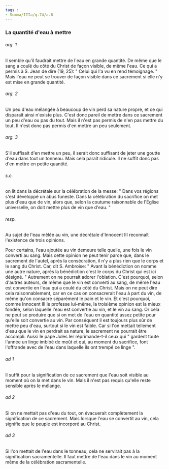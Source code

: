 ```yaml
---
tags : 
- Summa/IIIa/q.74/a.8
---
```


### La quantité d'eau à mettre

###### arg. 1
Il semble qu'il faudrait mettre de l'eau en grande quantité. De même que le sang a coulé du côté du Christ de façon visible, de même l'eau. Ce qui a permis à S. Jean de dire (19, 25): " Celui qui l'a vu en rend témoignage. " Mais l'eau ne peut se trouver de façon visible dans ce sacrement si elle n'y est mise en grande quantité. 

###### arg. 2
Un peu d'eau mélangée à beaucoup de vin perd sa nature propre, et ce qui disparaît ainsi n'existe plus. C'est donc pareil de mettre dans ce sacrement un peu d'eau ou pas du tout. Mais il n'est pas permis de n'en pas mettre du tout. Il n'est donc pas permis d'en mettre un peu seulement. 

###### arg. 3
S'il suffisait d'en mettre un peu, il serait donc suffisant de jeter une goutte d'eau dans tout un tonneau. Mais cela paraît ridicule. Il ne suffit donc pas d'en mettre en petite quantité. 

###### s.c.
on lit dans la décrétale sur la célébration de la messe: " Dans vos régions s'est développé un abus funeste. Dans la célébration du sacrifice on met plus d'eau que de vin, alors que, selon la coutume raisonnable de l'Église universelle, on doit mettre plus de vin que d'eau. " 

###### resp.
Au sujet de l'eau mêlée au vin, une décrétale d'Innocent III reconnaît l'existence de trois opinions. 

Pour certains, l'eau ajoutée au vin demeure telle quelle, une fois le vin converti au sang. Mais cette opinion ne peut tenir parce que, dans le sacrement de l'autel, après la consécration, il n'y a plus rien que le corps et le sang du Christ. Car, dit S. Ambroise: " Avant la bénédiction on nomme une autre nature, après la bénédiction c'est le corps du Christ qui est ici désigné. " Autrement on ne pourrait adorer l'oblation. C'est pourquoi, selon d'autres auteurs, de même que le vin est converti au sang, de même l'eau est convertie en l'eau qui a coulé du côté du Christ. Mais on ne peut dire cela raisonnablement, car en ce cas on consacrerait l'eau à part du vin, de même qu'on consacre séparément le pain et le vin. Et c'est pourquoi, comme Innocent III le professe lui-même, la troisième opinion est la mieux fondée, selon laquelle l'eau est convertie au vin, et le vin au sang. Or cela ne peut se produire que si on met de l'eau en quantité assez petite pour qu'elle soit convertie au vin. Par conséquent il est toujours plus sûr de mettre peu d'eau, surtout si le vin est faible. Car si l'on mettait tellement d'eau que le vin en perdrait sa nature, le sacrement ne pourrait être accompli. Aussi le pape Jules Ier réprimande-t-il ceux qui " gardent toute l'année un linge imbibé de moût et qui, au moment du sacrifice, font l'offrande avec de l'eau dans laquelle ils ont trempé ce linge ". 

###### ad 1
Il suffit pour la signification de ce sacrement que l'eau soit visible au moment où on la met dans le vin. Mais il n'est pas requis qu'elle reste sensible après le mélange. 

###### ad 2
Si on ne mettait pas d'eau du tout, on évacuerait complètement la signification de ce sacrement. Mais lorsque l'eau se convertit au vin, cela signifie que le peuple est incorporé au Christ. 

###### ad 3
Si l'on mettait de l'eau dans le tonneau, cela ne servirait pas à la signification sacramentelle. Il faut mettre de l'eau dans le vin au moment même de la célébration sacramentelle. 

